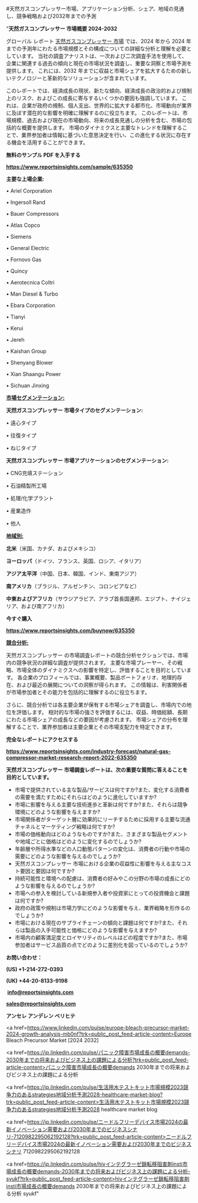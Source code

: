 #天然ガスコンプレッサー市場、アプリケーション分析、シェア、地域の見通し、競争戦略および2032年までの予測

"<strong>天然ガスコンプレッサー 市場概要 2024-2032</strong>

グローバル レポート <a href=https://www.reportsinsights.com/sample/635350>天然ガスコンプレッサー 市場</a> では、2024 年から 2024 年までの予測年にわたる市場規模とその構成についての詳細な分析と理解を必要としています。 当社の調査アナリストは、一次および二次調査手法を使用して、企業に関連する過去の傾向と現在の市場状況を調査し、重要な洞察と市場予測を提供します。 これには、2032 年までに収益と市場シェアを拡大​​するための新しいテクノロジーと革新的なソリューションが含まれています。

このレポートでは、経済成長の現状、新たな傾向、経済成長の政治的および規制上のリスク、およびこの成長に寄与するいくつかの要因も強調しています。 これは、企業が政府の規制、個人支出、世界的に拡大する都市化、市場動向が業界に及ぼす潜在的な影響を明確に理解するのに役立ちます。 このレポートは、市場規模、過去および現在の市場動向、将来の成長見通しの分析を含む、市場の包括的な概要を提供します。 市場のダイナミクスと主要なトレンドを理解することで、業界参加者は情報に基づいた意思決定を行い、この進化する状況に存在する機会を活用することができます。

<strong><b>無料のサンプル PDF を入手する</b></strong>

<a href=https://www.reportsinsights.com/sample/635350><strong><u>https://www.reportsinsights.com/sample/635350</u></strong></a>

<strong>主要な上場企業:</strong>

• Ariel Corporation

• Ingersoll Rand

• Bauer Compressors

• Atlas Copco

• Siemens

• General Electric

• Fornovo Gas

• Quincy

• Aerotecnica Coltri

• Man Diesel & Turbo

• Ebara Corporation

• Tianyi

• Kerui

• Jereh

• Kaishan Group

• Shenyang Blower

• Xian Shaangu Power

• Sichuan Jinxing

<strong><u>市場セグメンテーション</u></strong><strong><u>:</u></strong>

<strong>天然ガスコンプレッサー 市場タイプのセグメンテーション:</strong>

• 遠心タイプ

• 往復タイプ

• ねじタイプ

<strong>天然ガスコンプレッサー 市場アプリケーションのセグメンテーション:</strong>

• CNG充填ステーション

• 石油精製所工場

• 処理/化学プラント

• 産業造作

• 他人

<strong><u>地域別</u></strong><strong><u>:</u></strong>

<strong>北米</strong>（米国、カナダ、およびメキシコ）

<strong>ヨーロッパ</strong>（ドイツ、フランス、英国、ロシア、イタリア）

<strong>アジア太平洋</strong>（中国、日本、韓国、インド、東南アジア）

<strong>南アメリカ</strong>（ブラジル、アルゼンチン、コロンビアなど）

<strong>中東およびアフリカ</strong>（サウジアラビア、アラブ首長国連邦、エジプト、ナイジェリア、および南アフリカ）

<strong>今すぐ購入</strong>

<a href=https://www.reportsinsights.com/buynow/635350><strong><u>https://www.reportsinsights.com/buynow/635350</u></strong></a>

<strong><u>競合分析:</u></strong>

天然ガスコンプレッサー の市場調査レポートの競合分析セクションでは、市場内の競争状況の詳細な調査が提供されます。 主要な市場プレーヤー、その戦略、市場全体のダイナミクスへの影響を特定し、評価することを目的としています。 各企業のプロフィールでは、事業概要、製品ポートフォリオ、地理的存在、および最近の展開についての洞察が得られます。 この情報は、利害関係者が市場参加者とその能力を包括的に理解するのに役立ちます。

さらに、競合分析では各主要企業が保有する市場シェアを調査し、市場内での地位を評価します。 相対的な市場の強さを評価するには、収益、時価総額、長期にわたる市場シェアの成長などの要因が考慮されます。 市場シェアの分布を理解することで、業界参加者は主要企業とその市場支配力を特定できます。

<strong>完全なレポートにアクセスする</strong>

<a href=https://www.reportsinsights.com/industry-forecast/natural-gas-compressor-market-research-report-2022-635350><strong><u><b>https://www.reportsinsights.com/industry-forecast/natural-gas-compressor-market-research-report-2022-635350</b></u></strong></a>

<strong><b>天然ガスコンプレッサー 市場調査レポートは、次の重要な質問に答えることを目的としています。</b></strong>
<ul>
  <li>市場で提供されている主な製品/サービスは何ですか?また、変化する消費者の需要を満たすためにそれらはどのように進化していますか?</li>
  <li>市場に影響を与える主要な技術進歩と革新は何ですか?また、それらは競争環境にどのような影響を与えますか?</li>
  <li>市場関係者がターゲット層に効果的にリーチするために採用する主要な流通チャネルとマーケティング戦略は何ですか?</li>
  <li>市場の価格動向はどのようなものですか?また、さまざまな製品セグメントや地域ごとに価格はどのように変化するのでしょうか?</li>
  <li>年齢層や所得水準などの人口動態パターンの変化は、消費者の行動や市場の需要にどのような影響を与えるのでしょうか?</li>
  <li>天然ガスコンプレッサー 市場における企業の収益性に影響を与える主なコスト要因と要因は何ですか?</li>
  <li>持続可能性と環境への配慮は、消費者の好みやこの分野の市場の成長にどのような影響を与えるのでしょうか?</li>
  <li>市場への参入を検討している新規参入者や投資家にとっての投資機会と課題は何ですか?</li>
  <li>政府の政策や規制は市場力学にどのような影響を与え、業界戦略を形作るのでしょうか?</li>
  <li>市場における現在のサプライチェーンの傾向と課題は何ですか?また、それらは製品の入手可能性と価格にどのような影響を与えますか?</li>
  <li>市場内の顧客満足度とロイヤリティのレベルはどの程度ですか?また、市場参加者はサービス品質の点でどのように差別化を図っているのでしょうか?</li>
</ul>
<strong>お問い合わせ：</strong>

<strong>(US) +1-214-272-0393</strong>

<strong>(UK) +44-20-8133-9198</strong>

<strong> </strong><a href=info@reportsinsights.com><strong><u>info@reportsinsights.com</u></strong></a>

<a href=sales@reportsinsights.com><strong><u>sales@reportsinsights.com</u></strong></a>

<strong>アンセレ アンデレン ベリヒテ</strong>

<a href=https://www.linkedin.com/pulse/europe-bleach-precursor-market-2024-growth-analysis-mb0nf?trk=public_post_feed-article-content>Europe Bleach Precursor Market [2024 2032]</a>

<a href=https://jp.linkedin.com/pulse/パニック障害市場成長の概要demands-2030年までの将来およびビジネス上の課題による分析?trk=public_post_feed-article-content>パニック障害市場成長の概要demands 2030年までの将来およびビジネス上の課題による分析</a>

<a href=https://jp.linkedin.com/pulse/生活用水テストキット市場規模2023競争力のあるstrategies地域分析予測2028-healthcare-market-blog?trk=public_post_feed-article-content>生活用水テストキット市場規模2023競争力のあるstrategies地域分析予測2028 healthcare market blog</a>

<a href=https://jp.linkedin.com/pulse/ニードルフリーデバイス市場2024の最新イノベーション需要および2030年までのビジネスシナリ-7120982295062192128?trk=public_post_feed-article-content>ニードルフリーデバイス市場2024の最新イノベーション需要および2030年までのビジネスシナリ 7120982295062192128</a>

<a href=https://jp.linkedin.com/pulse/hivインテグラーゼ鎖転移阻害剤insti市場成長の概要demands-2030年までの将来およびビジネス上の課題による分析-syukf?trk=public_post_feed-article-content>hivインテグラーゼ鎖転移阻害剤insti市場成長の概要demands 2030年までの将来およびビジネス上の課題による分析 syukf</a>"
